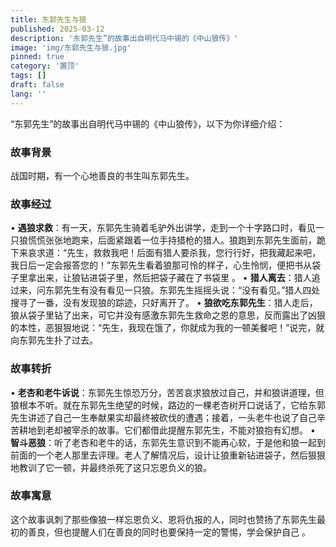 ```yaml
---
title: 东郭先生与狼
published: 2025-03-12
description: '东郭先生”的故事出自明代马中锡的《中山狼传》'
image: 'img/东郭先生与狼.jpg'
pinned: true
category: '置顶'
tags: []
draft: false 
lang: ''
---
```

“东郭先生”的故事出自明代马中锡的《中山狼传》，以下为你详细介绍：

### 故事背景
战国时期，有一个心地善良的书生叫东郭先生。

### 故事经过
 • **遇狼求救**：有一天，东郭先生骑着毛驴外出讲学，走到一个十字路口时，看见一只狼慌慌张张地跑来，后面紧跟着一位手持猎枪的猎人。狼跑到东郭先生面前，跪下来哀求道：“先生，救救我吧！后面有猎人要杀我，您行行好，把我藏起来吧，我日后一定会报答您的！”东郭先生看着狼那可怜的样子，心生怜悯，便把书从袋子里拿出来，让狼钻进袋子里，然后把袋子藏在了书袋里 。
 • **猎人离去**：猎人追过来，问东郭先生有没有看见一只狼。东郭先生摇摇头说：“没有看见。”猎人四处搜寻了一番，没有发现狼的踪迹，只好离开了。
 • **狼欲吃东郭先生**：猎人走后，狼从袋子里钻了出来，可它并没有感激东郭先生救命之恩的意思，反而露出了凶狠的本性，恶狠狠地说：“先生，我现在饿了，你就成为我的一顿美餐吧！”说完，就向东郭先生扑了过去。

### 故事转折
 • **老杏和老牛诉说**：东郭先生惊恐万分，苦苦哀求狼放过自己，并和狼讲道理，但狼根本不听。就在东郭先生绝望的时候，路边的一棵老杏树开口说话了，它给东郭先生讲述了自己一生奉献果实却最终被砍伐的遭遇；接着，一头老牛也说了自己辛苦耕地到老却被宰杀的故事。它们都借此提醒东郭先生，不能对狼抱有幻想。 
 • **智斗恶狼**：听了老杏和老牛的话，东郭先生意识到不能再心软，于是他和狼一起到前面的一个老人那里去评理。老人了解情况后，设计让狼重新钻进袋子，然后狠狠地教训了它一顿，并最终杀死了这只忘恩负义的狼。

### 故事寓意
这个故事讽刺了那些像狼一样忘恩负义、恩将仇报的人，同时也赞扬了东郭先生最初的善良，但也提醒人们在善良的同时也要保持一定的警惕，学会保护自己 。